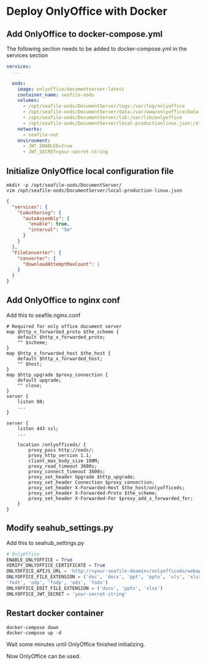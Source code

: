 # Deploy OnlyOffice with Docker

## Add OnlyOffice to docker-compose.yml

The following section needs to be added to docker-compose.yml in the services section

```yml
services:
  ...

  oods:
    image: onlyoffice/documentserver:latest
    container_name: seafile-oods
    volumes:
      - /opt/seafile-oods/DocumentServer/logs:/var/log/onlyoffice
      - /opt/seafile-oods/DocumentServer/data:/var/www/onlyoffice/Data
      - /opt/seafile-oods/DocumentServer/lib:/var/lib/onlyoffice
      - /opt/seafile-oods/DocumentServer/local-productionlinux.json:/etc/onlyoffice/documentserver/local-production-linux.json
    networks:
      - seafile-net
    environment:
      - JWT_ENABLED=true
      - JWT_SECRET=your-secret-string
```

## Initialize OnlyOffice local configuration file

```shell
mkdir -p /opt/seafile-oods/DocumentServer/
vim /opt/seafile-oods/DocumentServer/local-production-linux.json
```

```json
{
  "services": {
    "CoAuthoring": {
      "autoAssembly": {
        "enable": true,
        "interval": "5m"
      }
    }
  },
  "FileConverter": {
    "converter": {
      "downloadAttemptMaxCount": 1
    }
  }
}
```

## Add OnlyOffice to nginx conf

Add this to seafile.nginx.conf

```
# Required for only office document server
map $http_x_forwarded_proto $the_scheme {
    default $http_x_forwarded_proto;
    "" $scheme;
}
map $http_x_forwarded_host $the_host {
    default $http_x_forwarded_host;
    "" $host;
}
map $http_upgrade $proxy_connection {
    default upgrade;
    "" close;
}
server {
    listen 80;
    ...
}

server {
    listen 443 ssl;
    ...

    location /onlyofficeds/ {
        proxy_pass http://oods/;
        proxy_http_version 1.1;
        client_max_body_size 100M;
        proxy_read_timeout 3600s;
        proxy_connect_timeout 3600s;
        proxy_set_header Upgrade $http_upgrade;
        proxy_set_header Connection $proxy_connection;
        proxy_set_header X-Forwarded-Host $the_host/onlyofficeds;
        proxy_set_header X-Forwarded-Proto $the_scheme;
        proxy_set_header X-Forwarded-For $proxy_add_x_forwarded_for;
    }
}
```

## Modify seahub_settings.py

Add this to seahub_settings.py

```python
# OnlyOffice
ENABLE_ONLYOFFICE = True
VERIFY_ONLYOFFICE_CERTIFICATE = True
ONLYOFFICE_APIJS_URL = 'http://<your-seafile-doamin>/onlyofficeds/webapps/apps/api/documents/api.js'
ONLYOFFICE_FILE_EXTENSION = ('doc', 'docx', 'ppt', 'pptx', 'xls', 'xlsx', 'odt',
'fodt', 'odp', 'fodp', 'ods', 'fods')
ONLYOFFICE_EDIT_FILE_EXTENSION = ('docx', 'pptx', 'xlsx')
ONLYOFFICE_JWT_SECRET = 'your-secret-string'
```

## Restart docker container

```shell
docker-compose down
docker-compose up -d 
```

Wait some minutes until OnlyOffice finished initializing.

Now OnlyOffice can be used.
